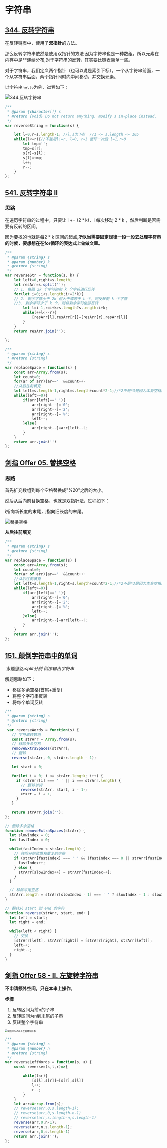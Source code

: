 # 字符串

## [344. 反转字符串](https://leetcode-cn.com/problems/reverse-string/)

在反转链表中，使用了**双指针**的方法。

那么反转字符串依然是使用双指针的方法,因为字符串也是一种数组，所以元素在内存中是**连续分布,对于字符串的反转，其实要比链表简单一些。

对于字符串，我们定义两个指针（也可以说是索引下标），一个从字符串前面，一个从字符串后面，两个指针同时向中间移动，并交换元素。

以字符串`hello`为例，过程如下：

![344.反转字符串](https://tva1.sinaimg.cn/large/008eGmZEly1gp0fvi91pfg30de0akwnq.gif)

```js
/**
 * @param {character[]} s
 * @return {void} Do not return anything, modify s in-place instead.
 */
var reverseString = function(s) {

    let l=0,r=s.length-1; //l,s为下标  //1 <= s.length <= 105
    while(l<=r){//不能用l!=r, l=0, r=1 循环一次后 l=1,r=0
        let tmp='';
        tmp=s[r];
        s[r]=s[l];
        s[l]=tmp;
        l++;
        r--;
    }
};
```



## [541. 反转字符串 II](https://leetcode-cn.com/problems/reverse-string-ii/)

### 思路

在遍历字符串的过程中，只要让 i += (2 * k)，i 每次移动 2 * k ，然后判断是否需要有反转的区间。

因为要找的也就是每2 * k 区间的起点,**所以当需要固定规律一段一段去处理字符串的时候，要想想在在for循环的表达式上做做文章。**

```js
/**
 * @param {string} s
 * @param {number} k
 * @return {string}
 */
var reverseStr = function(s, k) {
    let left=0,right=s.length;
    let resArr=s.split('');
    // 1. 每隔 2k 个字符的前 k 个字符进行反转
    for(let i=0;i<s.length;i+=2*k){
    // 2. 剩余字符小于 2k 但大于或等于 k 个，则反转前 k 个字符
    //3. 剩余字符少于 k 个，则将剩余字符全部反转
        let l=i-1,r=i+k>s.length?s.length:i+k;
        while(++l<--r){
            [resArr[l],resArr[r]]=[resArr[r],resArr[l]]
        }
    }
    return resArr.join('');
    
};
```





```js
/**
 * @param {string} s
 * @return {string}
 */
var replaceSpace = function(s) {
    const arr=Array.from(s);
    let count=0;
    for(ar of arr){ar==' '&&count++}
    //从后往前填充
    let left=s.length-1,right=s.length+count*2-1;//*2不是*3是因为本身空格就有一位 %20；
    while(left>=0){
        if(arr[left]==' '){
            arr[right--]='0';
            arr[right--]='2';
            arr[right--]='%';
            left--;
        }else{
            arr[right--]=arr[left--];
        }
    }
    return arr.join('')
};
```



## [剑指 Offer 05. 替换空格](https://leetcode-cn.com/problems/ti-huan-kong-ge-lcof/)

### 思路

首先扩充数组到每个空格替换成"%20"之后的大小。

然后从后向前替换空格，也就是双指针法，过程如下：

i指向新长度的末尾，j指向旧长度的末尾。

![替换空格](https://tva1.sinaimg.cn/large/e6c9d24ely1go6qmevhgpg20du09m4qp.gif)

**从后往前填充**

```js
/**
 * @param {string} s
 * @return {string}
 */
var replaceSpace = function(s) {
    const arr=Array.from(s);
    let count=0;
    for(ar of arr){ar==' '&&count++}
    //从后往前填充
    let left=s.length-1,right=s.length+count*2-1;//*2不是*3是因为本身空格就有一位 %20；
    while(left>=0){
        if(arr[left]==' '){
            arr[right--]='0';
            arr[right--]='2';
            arr[right--]='%';
            left--;
        }else{
            arr[right--]=arr[left--];
        }
    }
    return arr.join('');
};
```

## [151. 颠倒字符串中的单词](https://leetcode-cn.com/problems/reverse-words-in-a-string/)

​	水题思路:*split分割 倒序输出字符串*

解题思路如下：

- 移除多余空格(首尾+重复)
- 将整个字符串反转
- 将每个单词反转

```js
/**
 * @param {string} s
 * @return {string}
 */
 var reverseWords = function(s) {
   // 字符串转数组
   const strArr = Array.from(s);
   // 移除多余空格
   removeExtraSpaces(strArr);
   // 翻转
   reverse(strArr, 0, strArr.length - 1);

   let start = 0;

   for(let i = 0; i <= strArr.length; i++) {
     if (strArr[i] === ' ' || i === strArr.length) {
       // 翻转单词
       reverse(strArr, start, i - 1);
       start = i + 1;
     }
   }

   return strArr.join('');
};

// 删除多余空格
function removeExtraSpaces(strArr) {
  let slowIndex = 0;
  let fastIndex = 0;

  while(fastIndex < strArr.length) {
    // 移除开始位置和重复的空格
    if (strArr[fastIndex] === ' ' && (fastIndex === 0 || strArr[fastIndex - 1] === ' ')) {
      fastIndex++;
    } else {
      strArr[slowIndex++] = strArr[fastIndex++];
    }
  }

  // 移除末尾空格
  strArr.length = strArr[slowIndex - 1] === ' ' ? slowIndex - 1 : slowIndex;
}

// 翻转从 start 到 end 的字符
function reverse(strArr, start, end) {
  let left = start;
  let right = end;

  while(left < right) {
    // 交换
    [strArr[left], strArr[right]] = [strArr[right], strArr[left]];
    left++;
    right--;
  }
}
```



## [剑指 Offer 58 - II. 左旋转字符串](https://leetcode-cn.com/problems/zuo-xuan-zhuan-zi-fu-chuan-lcof/)

**不申请额外空间，只在本串上操作**。

**步骤**

1. 反转区间为前n的子串
2. 反转区间为n到末尾的子串
3. 反转整个字符串

<img src="https://code-thinking.cdn.bcebos.com/pics/%E5%89%91%E6%8C%87Offer58-II.%E5%B7%A6%E6%97%8B%E8%BD%AC%E5%AD%97%E7%AC%A6%E4%B8%B2.png" alt="剑指Offer58-II.左旋转字符串" style="zoom:50%;" />



```js
/**
 * @param {string} s
 * @param {number} n
 * @return {string}
 */
var reverseLeftWords = function(s, n) {
    const reverse=(s,l,r)=>{
        
        while(l<r){
            [s[l],s[r]]=[s[r],s[l]];
            l++;
            r--;
        }
    }
    let arr=Array.from(s);
    // reverse(arr,0,s.length-1);
    // reverse(arr,0,s.length-n-1)
    // reverse(arr,s.length-n,s.length-1)
    reverse(arr,0,n-1);
    reverse(arr,n,s.length-1);
    reverse(arr,0,s.length-1)
    return arr.join('');
};
```


